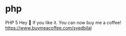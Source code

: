 # php
PHP 5
Hey 👋 If you like it. You can now buy me a coffee! 
https://www.buymeacoffee.com/syedbilal
